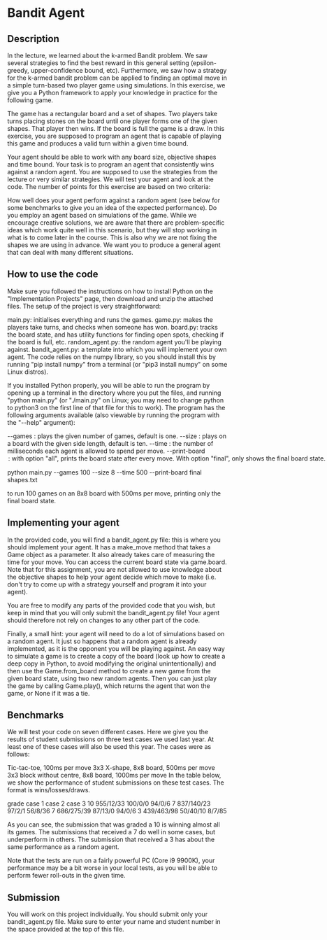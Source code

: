 # Bandit Agent

## Description

In the lecture, we learned about the k-armed Bandit problem. We saw several strategies to find the best reward in this general setting (epsilon-greedy, upper-confidence bound, etc). Furthermore, we saw how a strategy for the k-armed bandit problem can be applied to finding an optimal move in a simple turn-based two player game using simulations. In this exercise, we give you a Python framework to apply your knowledge in practice for the following game.

The game has a rectangular board and a set of shapes. Two players take turns placing stones on the board until one player forms one of the given shapes. That player then wins. If the board is full the game is a draw. In this exercise, you are supposed to program an agent that is capable of playing this game and produces a valid turn within a given time bound.

Your agent should be able to work with any board size, objective shapes and time bound. Your task is to program an agent that consistently wins against a random agent. You are supposed to use the strategies from the lecture or very similar strategies. We will test your agent and look at the code. The number of points for this exercise are based on two criteria:

How well does your agent perform against a random agent (see below for some benchmarks to give you an idea of the expected performance).
Do you employ an agent based on simulations of the game.
While we encourage creative solutions, we are aware that there are problem-specific ideas which work quite well in this scenario, but they will stop working in what is to come later in the course. This is also why we are not fixing the shapes we are using in advance. We want you to produce a general agent that can deal with many different situations.

## How to use the code

Make sure you followed the instructions on how to install Python on the "Implementation Projects" page, then download and unzip the attached files. The setup of the project is very straightforward:

main.py: initialises everything and runs the games.
game.py: makes the players take turns, and checks when someone has won.
board.py: tracks the board state, and has utility functions for finding open spots, checking if the board is full, etc.
random_agent.py: the random agent you'll be playing against.
bandit_agent.py: a template into which you will implement your own agent.
The code relies on the numpy library, so you should install this by running "pip install numpy" from a terminal (or "pip3 install numpy" on some Linux distros).

If you installed Python properly, you will be able to run the program by opening up a terminal in the directory where you put the files, and running "python main.py" (or "./main.py" on Linux; you may need to change python to python3 on the first line of that file for this to work). The program has the following arguments available (also viewable by running the program with the "--help" argument):

--games <number> : plays the given number of games, default is one.
--size <number>: plays on a board with the given side length, default is ten.
--time <number>: the number of milliseconds each agent is allowed to spend per move.
--print-board <option>: with option "all", prints the board state after every move. With option "final", only shows the final board state. When this argument is not given, no board state will be printed.
--parallel <number>: if present, the program will run the given number of games in parallel. It is recommended to only use this when you're ready to do large-scale tests, as it makes debugging harder.
positional argument "objectives": the path to a file containing the objective shapes. A file shapes.txt is provided to show what this looks like, but we will use different shapes when testing your submission.
So, for example, you might run the program like this:

python main.py --games 100 --size 8 --time 500 --print-board final shapes.txt

to run 100 games on an 8x8 board with 500ms per move, printing only the final board state.

## Implementing your agent

In the provided code, you will find a bandit_agent.py file: this is where you should implement your agent. It has a make_move method that takes a Game object as a parameter. It also already takes care of measuring the time for your move. You can access the current board state via game.board. Note that for this assignment, you are not allowed to use knowledge about the objective shapes to help your agent decide which move to make (i.e. don't try to come up with a strategy yourself and program it into your agent).

You are free to modify any parts of the provided code that you wish, but keep in mind that you will only submit the bandit_agent.py file! Your agent should therefore not rely on changes to any other part of the code.

Finally, a small hint: your agent will need to do a lot of simulations based on a random agent. It just so happens that a random agent is already implemented, as it is the opponent you will be playing against. An easy way to simulate a game is to create a copy of the board (look up how to create a deep copy in Python, to avoid modifying the original unintentionally) and then use the Game.from_board method to create a new game from the given board state, using two new random agents. Then you can just play the game by calling Game.play(), which returns the agent that won the game, or None if it was a tie.

## Benchmarks

We will test your code on seven different cases. Here we give you the results of student submissions on three test cases we used last year. At least one of these cases will also be used this year. The cases were as follows:

Tic-tac-toe, 100ms per move
3x3 X-shape, 8x8 board, 500ms per move
3x3 block without centre, 8x8 board, 1000ms per move
In the table below, we show the performance of student submissions on these test cases. The format is wins/losses/draws.

grade	case 1	case 2	case 3
10	955/12/33	100/0/0	94/0/6
7	837/140/23	97/2/1	56/8/36
7	686/275/39	87/13/0	94/0/6
3	439/463/98	50/40/10	8/7/85

As you can see, the submission that was graded a 10 is winning almost all its games. The submissions that received a 7 do well in some cases, but underperform in others. The submission that received a 3 has about the same performance as a random agent.

Note that the tests are run on a fairly powerful PC (Core i9 9900K), your performance may be a bit worse in your local tests, as you will be able to perform fewer roll-outs in the given time.

## Submission

You will work on this project individually. You should submit only your bandit_agent.py file. Make sure to enter your name and student number in the space provided at the top of this file.
